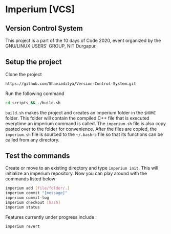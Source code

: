 # Imperium [VCS]

## Version Control System

This project is a part of the 10 days of Code 2020, event organized by the GNU/LINUX USERS' GROUP, NIT Durgapur.

## Setup the project

Clone the project

```bash
https://github.com/Shaviaditya/Version-Control-System.git
```

Run the following command

```bash
cd scripts && ./build.sh

```

`build.sh` makes the project and creates an imperium folder in the `$HOME` folder. This folder will contain the compiled C++ file that is executed everytime an imperium command is called. The `imperium.sh` file is also copy pasted over to the folder for convenience. After the files are copied, the `imperium.sh` file is sourced to the `~/.bashrc` file so that its functions can be called from any directory.

## Test the commands

Create or move to an existing directory and type `imperium init`. This will initialize an imperium repository. Now you can play around with the commands listed below

```bash
imperium add [file/folder/.]
imperium commit "[message]"
imperium commit-log
imperium checkout [hash]
imperium status
```

Features currently under progress include :

```bash
imperium revert
```


